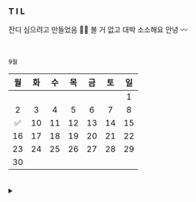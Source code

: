 ### T I L

잔디 심으려고 만들었음 🐛💭 볼 거 없고 대박 소소해요 안녕 〰️

<br/>

`9월`

| 월 | 화 | 수 | 목 | 금 | 토 | 일 |
|:--------:|:--------:|:--------:|:--------:|:--------:|:--------:|:--------:|
|  |  |  |  |  |  |1  |
|2  |3  |4  |5  |6  |7  |8  |9  |
|✅  |10  |11  |12  |13  |14  |15  |
|16  |17  |18  |19  |20  |21  |22  |
|23  |24  |25  |26  |27  |28  |29  |
|30  |  |  |  |  |  |  |

<br/>

<details>
<summary>  </summary>
<div>

<br/>

`10월`



</div>
</details>
